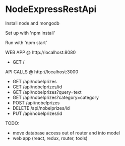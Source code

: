# NodeExpressRestApi

Install node and mongodb

Set up with 'npm install'

Run with 'npm start'

WEB APP @ http://localhost:8080
* GET /

API CALLS @ http://localhost:3000

* GET /api/nobelprizes
* GET /api/nobelprizes/id
* GET /api/nobelprizes?query=text
* GET /api/nobelprizes?category=category
* POST /api/nobelprizes
* DELETE /api/nobelprizes/id
* PUT /api/nobelprizes/id

TODO:

* move database access out of router and into model
* web app (react, redux, router, tools)
